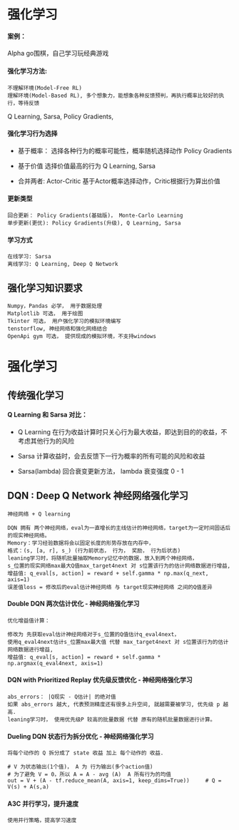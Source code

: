 # 强化学习

#### 案例：
 
 Alpha go围棋，自己学习玩经典游戏

#### 强化学习方法:

    不理解环境(Model-Free RL)
    理解环境(Model-Based RL), 多个想象力，能想象各种反馈预判，再执行概率比较好的执行，等待反馈

Q Learning, Sarsa, Policy Gradients,

#### 强化学习行为选择

* 基于概率：
    选择各种行为的概率可能性，概率随机选择动作
    Policy Gradients

* 基于价值
    选择价值最高的行为
    Q Learning, Sarsa

* 合并两者:
    Actor-Critic 基于Actor概率选择动作，Critic根据行为算出价值

#### 更新类型

    回合更新： Policy Gradients(基础版)， Monte-Carlo Learning
    单步更新(更优): Policy Gradients(升级), Q Learning, Sarsa

#### 学习方式

    在线学习: Sarsa
    离线学习: Q Learning, Deep Q Network

## 强化学习知识要求

    Numpy，Pandas 必学， 用于数据处理
    Matplotlib 可选， 用于绘图
    Tkinter 可选， 用户强化学习的模拟环境编写
    tenstorflow, 神经网络和强化网络结合
    OpenApi gym 可选， 提供现成的模拟环境，不支持windows
    
    
# 强化学习

## 传统强化学习

#### Q Learning 和 Sarsa 对比：
 
* Q Learning 在行为收益计算时只关心行为最大收益，即达到目的的收益，不考虑其他行为的风险

* Sarsa 计算收益时，会去反馈下一行为概率的所有可能的风险和收益

* Sarsa(lambda) 回合衰变更新方法， lambda 衰变强度 0 - 1 

## DQN : Deep Q Network  神经网络强化学习

    神经网络 + Q learning
    
    DQN 拥有 两个神经网络，eval为一直增长的主线估计的神经网络，target为一定时间固话后的现实神经网络。
    Memory：学习经验数据将会以固定长度的形势存放在内存中，
    格式：(s, [a, r], s_) (行为前状态， 行为， 奖励， 行为后状态)
    leaning学习时，将随机批量抽取Memory记忆中的数据，放入到两个神经网络，
    s_位置的现实网络max最大Q值max_target4next 对 s位置该行为的估计网络数据进行增益,
    增益值: q_eval[s, action] = reward + self.gamma * np.max(q_next, axis=1)
    误差值loss = 修改后的eval估计神经网络 与 target现实神经网络 之间的Q值差异

#### Double DQN 两次估计优化 - 神经网络强化学习

    优化增益值计算：
    
    修改为 先获取eval估计神经网络对于s_位置的Q值估计q_eval4next，
    使用q_eval4next估计s_位置max最大值 代替 max_target4next 对 s位置该行为的估计网络数据进行增益,
    增益值: q_eval[s, action] = reward + self.gamma * np.argmax(q_eval4next, axis=1) 

#### DQN with Prioritized Replay 优先级反馈优化 - 神经网络强化学习

    abs_errors： |Q现实 - Q估计| 的绝对值
    如果 abs_errors 越大, 代表预测精度还有很多上升空间, 就越需要被学习, 优先级 p 越高.
    leaning学习时， 使用优先级P 较高的批量数据 代替 原有的随机批量数据进行计算。
    
    
#### Dueling DQN  状态行为拆分优化 - 神经网络强化学习

    将每个动作的 Q 拆分成了 state 收益 加上 每个动作的 收益.
    
    # V 为状态输出(1个值)， A 为 行为输出(多个action值)
    # 为了避免 V = 0，所以 A = A - avg (A)  A 所有行为的均值 
    out = V + (A - tf.reduce_mean(A, axis=1, keep_dims=True))     # Q = V(s) + A(s,a)

#### A3C 并行学习，提升速度

    使用并行策略，提高学习速度
    
    